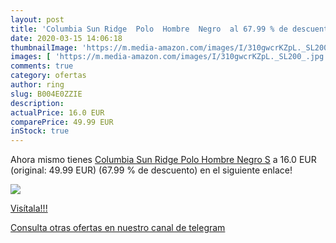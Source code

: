 ```yaml
---
layout: post
title: 'Columbia Sun Ridge  Polo  Hombre  Negro  al 67.99 % de descuento'
date: 2020-03-15 14:06:18
thumbnailImage: 'https://m.media-amazon.com/images/I/310gwcrKZpL._SL200_.jpg'
images: [ 'https://m.media-amazon.com/images/I/310gwcrKZpL._SL200_.jpg' ]
comments: true
category: ofertas
author: ring
slug: B004E0ZZIE
description:
actualPrice: 16.0 EUR
comparePrice: 49.99 EUR
inStock: true
---
```


Ahora mismo tienes [Columbia Sun Ridge  Polo  Hombre  Negro  S](https://www.amazon.com/dp/B004E0ZZIE/?tag=redken08-20) a 16.0 EUR (original: 49.99 EUR) (67.99 %  de descuento) en el siguiente enlace!

[![](https://m.media-amazon.com/images/I/310gwcrKZpL._SL200_.jpg)](https://www.amazon.com/dp/B004E0ZZIE/?tag=redken08-20)

[Visítala!!!](https://www.amazon.com/dp/B004E0ZZIE/?tag=redken08-20)

[Consulta otras ofertas en nuestro canal de telegram](https://t.me/s/ofertas25)
